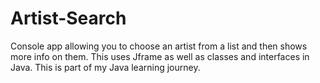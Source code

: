 # Artist-Search
Console app allowing you to choose an artist from a list and then shows more info on them.
This uses Jframe as well as classes and interfaces in Java.
This is part of my Java learning journey.
